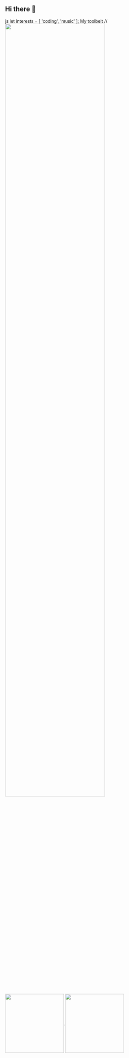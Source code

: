 ## Hi there 👋
js
let interests = [
'coding',
'music'
];
My toolbelt //
<img width="80%" src="https://skillicons.dev/icons?i=js,html,css,figma,cs,dotnet,nodejs,discordjs,git,vscode">

<a href="#">
  <img height=190 align="center" src="https://github-readme-stats.vercel.app/api?username=AndersRKvamme&show_icons=true&hide=prs,issues,contribs&rank_icon=github&theme=midnight-purple" />
</a>
<a href="#">
  <img height=190 align="center" src="https://github-readme-stats.vercel.app/api/top-langs/?username=AndersRKvamme&hide_progress=false&theme=midnight-purple" />
</a>
<!--
**AndersRKvamme/AndersRKvamme** is a ✨ _special_ ✨ repository because its `README.md` (this file) appears on your GitHub profile.

Here are some ideas to get you started:

- 🔭 I’m currently working on ...
- 🌱 I’m currently learning ...
- 👯 I’m looking to collaborate on ...
- 🤔 I’m looking for help with ...
- 💬 Ask me about ...
- 📫 How to reach me: ...
- 😄 Pronouns: ...
- ⚡ Fun fact: ...
-->
